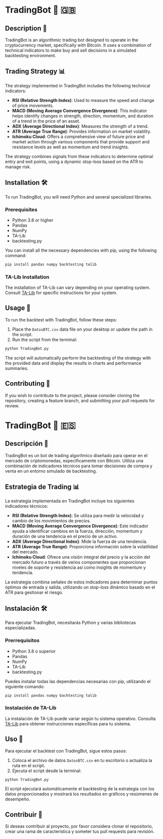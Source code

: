 # TradingBot 🤖 🇬🇧

## Description 📝
TradingBot is an algorithmic trading bot designed to operate in the cryptocurrency market, specifically with Bitcoin. It uses a combination of technical indicators to make buy and sell decisions in a simulated backtesting environment.

## Trading Strategy 📊
The strategy implemented in TradingBot includes the following technical indicators:
- **RSI (Relative Strength Index)**: Used to measure the speed and change of price movements.
- **MACD (Moving Average Convergence Divergence)**: This indicator helps identify changes in strength, direction, momentum, and duration of a trend in the price of an asset.
- **ADX (Average Directional Index)**: Measures the strength of a trend.
- **ATR (Average True Range)**: Provides information on market volatility.
- **Ichimoku Cloud**: Offers a comprehensive view of future price and market action through various components that provide support and resistance levels as well as momentum and trend insights.

The strategy combines signals from these indicators to determine optimal entry and exit points, using a dynamic stop-loss based on the ATR to manage risk.

## Installation 🛠️
To run TradingBot, you will need Python and several specialized libraries.

### Prerequisites
- Python 3.8 or higher
- Pandas
- NumPy
- TA-Lib
- backtesting.py

You can install all the necessary dependencies with pip, using the following command:

```bash
pip install pandas numpy backtesting talib
```

### TA-Lib Installation
The installation of TA-Lib can vary depending on your operating system. Consult [TA-Lib](https://github.com/TA-Lib/ta-lib-python) for specific instructions for your system.

## Usage 🚀
To run the backtest with TradingBot, follow these steps:

1. Place the `DatosBTC.csv` data file on your desktop or update the path in the script.
2. Run the script from the terminal:

```bash
python TradingBot.py
```

The script will automatically perform the backtesting of the strategy with the provided data and display the results in charts and performance summaries.

## Contributing 🤝
If you wish to contribute to the project, please consider cloning the repository, creating a feature branch, and submitting your pull requests for review.

# TradingBot 🤖 🇪🇸

## Descripción 📝
TradingBot es un bot de trading algorítmico diseñado para operar en el mercado de criptomonedas, específicamente con Bitcoin. Utiliza una combinación de indicadores técnicos para tomar decisiones de compra y venta en un entorno simulado de backtesting.

## Estrategia de Trading 📊
La estrategia implementada en TradingBot incluye los siguientes indicadores técnicos:
- **RSI (Relative Strength Index)**: Se utiliza para medir la velocidad y cambio de los movimientos de precios.
- **MACD (Moving Average Convergence Divergence)**: Este indicador ayuda a identificar cambios en la fuerza, dirección, momentum y duración de una tendencia en el precio de un activo.
- **ADX (Average Directional Index)**: Mide la fuerza de una tendencia.
- **ATR (Average True Range)**: Proporciona información sobre la volatilidad del mercado.
- **Ichimoku Cloud**: Ofrece una visión integral del precio y la acción del mercado futuro a través de varios componentes que proporcionan niveles de soporte y resistencia así como insights de momentum y tendencia.

La estrategia combina señales de estos indicadores para determinar puntos óptimos de entrada y salida, utilizando un stop-loss dinámico basado en el ATR para gestionar el riesgo.

## Instalación 🛠️
Para ejecutar TradingBot, necesitarás Python y varias bibliotecas especializadas.

### Prerrequisitos
- Python 3.8 o superior
- Pandas
- NumPy
- TA-Lib
- backtesting.py

Puedes instalar todas las dependencias necesarias con pip, utilizando el siguiente comando:

```bash
pip install pandas numpy backtesting talib
```

### Instalación de TA-Lib
La instalación de TA-Lib puede variar según tu sistema operativo. Consulta [TA-Lib](https://github.com/TA-Lib/ta-lib-python) para obtener instrucciones específicas para tu sistema.

## Uso 🚀
Para ejecutar el backtest con TradingBot, sigue estos pasos:

1. Coloca el archivo de datos `DatosBTC.csv` en tu escritorio o actualiza la ruta en el script.
2. Ejecuta el script desde la terminal:

```bash
python TradingBot.py
```

El script ejecutará automáticamente el backtesting de la estrategia con los datos proporcionados y mostrará los resultados en gráficos y resúmenes de desempeño.

## Contribuir 🤝
Si deseas contribuir al proyecto, por favor considera clonar el repositorio, crear una rama de característica y someter tus pull requests para revisión.
